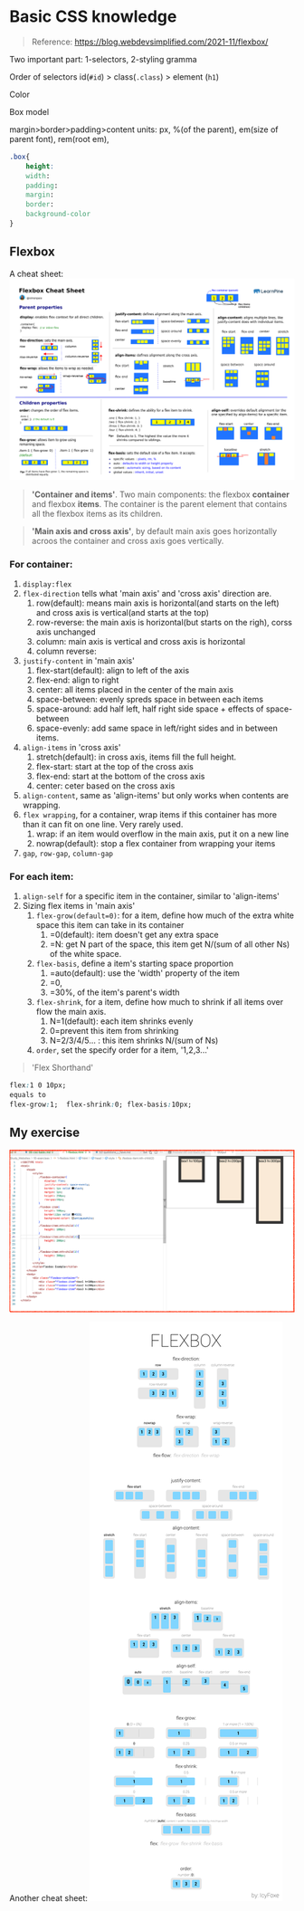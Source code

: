 # Basic CSS knowledge

>Reference: https://blog.webdevsimplified.com/2021-11/flexbox/

Two important part: 1-selectors, 2-styling gramma

Order of selectors
id(`#id`) > class(`.class`) > element (`h1`)


Color

Box model

margin>border>padding>content
units: px, %(of the parent), em(size of parent font), rem(root em), 
```css
.box{
    height:
    width:
    padding:
    margin:
    border:
    background-color
}

```

## Flexbox
A cheat sheet:
![flexbox cheat sheet](./90-markdown_media/img3.png)

>**'Container and items'**. Two main components: the flexbox **container** and flexbox **items**. The container is the parent element that contains all the flexbox items as its children. 

>**'Main axis and cross axis'**, by default main axis goes horizontally acroos the container and cross axis goes vertically.

### For container:
1. `display:flex`
1. `flex-direction` tells what 'main axis' and 'cross axis' direction are.
   1. row(default): means main axis is horizontal(and starts on the left)  and cross axis is  vertical(and starts at the top)
   2. row-reverse: the main axis is horizontal(but starts on the righ), corss axis unchanged
   3. column: main axis is vertical and cross axis is horizontal
   4. column reverse:
2. `justify-content` in 'main axis'
   1. flex-start(default): align to left of the axis
   2. flex-end: align to right
   3. center: all items placed in the center of the main axis
   4. space-between: evenly spreds space in between each items
   5. space-around: add half left, half right side space + effects of space-between
   6. space-evenly: add same space in left/right sides and in between items.
3. `align-items` in 'cross axis'
   1. stretch(default): in cross axis, items fill the full height.
   2. flex-start: start at the top of the cross axis
   3. flex-end: start at the bottom of the cross axis
   4. center: ceter based on the cross axis
4. `align-content`, same as 'align-items' but only works when contents are wrapping.
5. `flex wrapping`, for a container, wrap items if this container has more than it can fit on one line. Very rarely used.
   1. wrap: if an item would overflow in the main axis, put it on a new line
   2. nowrap(default): stop a flex container from wrapping your items
6.  `gap`, `row-gap`, `column-gap`

### For each item:
1. `align-self` for a specific item in the container, similar to 'align-items'
2. Sizing flex items in 'main axis'
   1. `flex-grow(default=0)`: for a item, define how much of the extra white space this item can take in its container
      1. =0(default): item doesn't get any extra space
      2. =N: get N part of the space, this item get N/(sum of all other Ns) of the white space.
   2. `flex-basis`, define a item's starting space proportion
      1. =auto(default): use the 'width' property of the item
      2. =0,
      3. =30%, of the item's parent's width
   3. `flex-shrink`, for a item, define how much to shrink if all items over flow the main axis.
      1. N=1(default): each item shrinks evenly
      2. 0=prevent this item from shrinking
      3. N=2/3/4/5... : this item shrinks N/(sum of Ns)
   4. `order`, set the specify order for a item, '1,2,3...'

>'Flex Shorthand' 
```css
flex:1 0 10px;
equals to
flex-grow:1;  flex-shrink:0; flex-basis:10px;
```


## My exercise
![exercise](./90-markdown_media/img5.png)

Another cheat sheet:
![Alt text](./90-markdown_media/img4.png)